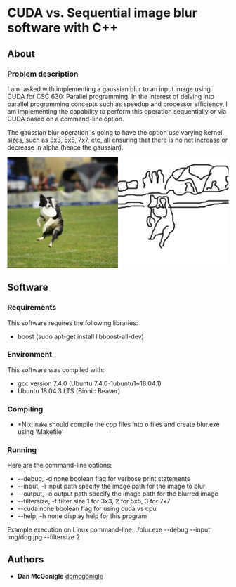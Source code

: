 # CUDA vs. Sequential image blur software with C++

## About

### Problem description

I am tasked with implementing a gaussian blur to an input image using CUDA for CSC 630: Parallel programming.  In the interest of delving into parallel programming concepts such as speedup and processor efficiency, I am implementing the capability to perform this operation sequentially or via CUDA based on a command-line option.  

The gaussian blur operation is going to have the option use varying kernel sizes, such as 3x3, 5x5, 7x7, etc, all ensuring that there is no net increase or decrease in alpha (hence the gaussian).

![Original Input Image](./img/dog.jpg)

## Software

### Requirements

This software requires the following libraries:
- boost (sudo apt-get install libboost-all-dev)

### Environment

This software was compiled with:
- gcc version 7.4.0 (Ubuntu 7.4.0-1ubuntu1~18.04.1)
- Ubuntu 18.04.3 LTS (Bionic Beaver)

### Compiling

* \*Nix:
`make` should compile the cpp files into o files and create blur.exe using 'Makefile'

### Running

Here are the command-line options:
- --debug, -d         none            boolean flag for verbose print statements
- --input, -i         input path      specify the image path for the image to blur
- --output, -o        output path     specify the image path for the blurred image
- --filtersize, -f    filter size     1 for 3x3, 2 for 5x5, 3 for 7x7
- --cuda              none            boolean flag for using cuda vs cpu
- --help, -h          none            display help for this program

Example execution on Linux command-line:
./blur.exe --debug --input img/dog.jpg --filtersize 2

## Authors

* **Dan McGonigle** [dpmcgonigle](https://github.com/dpmcgonigle)
